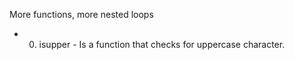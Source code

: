  More functions, more nested loops
 - 0. isupper - Is  a function that checks for uppercase character.
